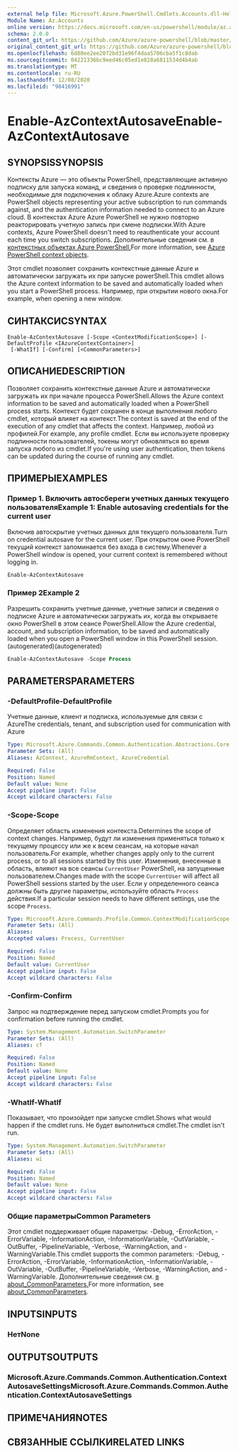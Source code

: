 ```yaml
---
external help file: Microsoft.Azure.PowerShell.Cmdlets.Accounts.dll-Help.xml
Module Name: Az.Accounts
online version: https://docs.microsoft.com/en-us/powershell/module/az.accounts/enable-azcontextautosave
schema: 2.0.0
content_git_url: https://github.com/Azure/azure-powershell/blob/master/src/Accounts/Accounts/help/Enable-AzContextAutosave.md
original_content_git_url: https://github.com/Azure/azure-powershell/blob/master/src/Accounts/Accounts/help/Enable-AzContextAutosave.md
ms.openlocfilehash: 6d80ee2ee2072bd31e96f4daa5706cba5f1c8dab
ms.sourcegitcommit: 04221336bc9eed46c05ed1e828a6811534d4b4ab
ms.translationtype: MT
ms.contentlocale: ru-RU
ms.lasthandoff: 12/08/2020
ms.locfileid: "98416991"
---
```

# <span data-ttu-id="36589-101">Enable-AzContextAutosave</span><span class="sxs-lookup"><span data-stu-id="36589-101">Enable-AzContextAutosave</span></span>

## <span data-ttu-id="36589-102">SYNOPSIS</span><span class="sxs-lookup"><span data-stu-id="36589-102">SYNOPSIS</span></span>
<span data-ttu-id="36589-103">Контексты Azure — это объекты PowerShell, представляющие активную подписку для запуска команд, и сведения о проверке подлинности, необходимые для подключения к облаку Azure.</span><span class="sxs-lookup"><span data-stu-id="36589-103">Azure contexts are PowerShell objects representing your active subscription to run commands against, and the authentication information needed to connect to an Azure cloud.</span></span> <span data-ttu-id="36589-104">В контекстах Azure Azure PowerShell не нужно повторно реакторировать учетную запись при смене подписки.</span><span class="sxs-lookup"><span data-stu-id="36589-104">With Azure contexts, Azure PowerShell doesn't need to reauthenticate your account each time you switch subscriptions.</span></span> <span data-ttu-id="36589-105">Дополнительные сведения см. в [контекстных объектах Azure PowerShell.](https://docs.microsoft.com/powershell/azure/context-persistence)</span><span class="sxs-lookup"><span data-stu-id="36589-105">For more information, see [Azure PowerShell context objects](https://docs.microsoft.com/powershell/azure/context-persistence).</span></span>

<span data-ttu-id="36589-106">Этот cmdlet позволяет сохранить контекстные данные Azure и автоматически загружать их при запуске powerShell.</span><span class="sxs-lookup"><span data-stu-id="36589-106">This cmdlet allows the Azure context information to be saved and automatically loaded when you start a PowerShell process.</span></span> <span data-ttu-id="36589-107">Например, при открытии нового окна.</span><span class="sxs-lookup"><span data-stu-id="36589-107">For example, when opening a new window.</span></span>

## <span data-ttu-id="36589-108">СИНТАКСИС</span><span class="sxs-lookup"><span data-stu-id="36589-108">SYNTAX</span></span>

```
Enable-AzContextAutosave [-Scope <ContextModificationScope>] [-DefaultProfile <IAzureContextContainer>]
 [-WhatIf] [-Confirm] [<CommonParameters>]
```

## <span data-ttu-id="36589-109">ОПИСАНИЕ</span><span class="sxs-lookup"><span data-stu-id="36589-109">DESCRIPTION</span></span>

<span data-ttu-id="36589-110">Позволяет сохранить контекстные данные Azure и автоматически загружать их при начале процесса PowerShell.</span><span class="sxs-lookup"><span data-stu-id="36589-110">Allows the Azure context information to be saved and automatically loaded when a PowerShell process starts.</span></span> <span data-ttu-id="36589-111">Контекст будет сохранен в конце выполнения любого cmdlet, который влияет на контекст.</span><span class="sxs-lookup"><span data-stu-id="36589-111">The context is saved at the end of the execution of any cmdlet that affects the context.</span></span> <span data-ttu-id="36589-112">Например, любой из профилей.</span><span class="sxs-lookup"><span data-stu-id="36589-112">For example, any profile cmdlet.</span></span> <span data-ttu-id="36589-113">Если вы используете проверку подлинности пользователей, токены могут обновляться во время запуска любого из cmdlet.</span><span class="sxs-lookup"><span data-stu-id="36589-113">If you're using user authentication, then tokens can be updated during the course of running any cmdlet.</span></span>

## <span data-ttu-id="36589-114">ПРИМЕРЫ</span><span class="sxs-lookup"><span data-stu-id="36589-114">EXAMPLES</span></span>

### <span data-ttu-id="36589-115">Пример 1. Включить автосбереги учетных данных текущего пользователя</span><span class="sxs-lookup"><span data-stu-id="36589-115">Example 1: Enable autosaving credentials for the current user</span></span>

<span data-ttu-id="36589-116">Включив автоскрытие учетных данных для текущего пользователя.</span><span class="sxs-lookup"><span data-stu-id="36589-116">Turn on credential autosave for the current user.</span></span> <span data-ttu-id="36589-117">При открытом окне PowerShell текущий контекст запоминается без входа в систему.</span><span class="sxs-lookup"><span data-stu-id="36589-117">Whenever a PowerShell window is opened, your current context is remembered without logging in.</span></span>

```powershell
Enable-AzContextAutosave
```

### <span data-ttu-id="36589-118">Пример 2</span><span class="sxs-lookup"><span data-stu-id="36589-118">Example 2</span></span>

<span data-ttu-id="36589-119">Разрешить сохранить учетные данные, учетные записи и сведения о подписке Azure и автоматически загружать их, когда вы открываете окно PowerShell в этом сеансе PowerShell.</span><span class="sxs-lookup"><span data-stu-id="36589-119">Allow the Azure credential, account, and subscription information, to be saved and automatically loaded when you open a PowerShell window in this PowerShell session.</span></span> <span data-ttu-id="36589-120">(autogenerated)</span><span class="sxs-lookup"><span data-stu-id="36589-120">(autogenerated)</span></span>

```powershell <!-- Aladdin Generated Example -->
Enable-AzContextAutosave -Scope Process
```

## <span data-ttu-id="36589-121">PARAMETERS</span><span class="sxs-lookup"><span data-stu-id="36589-121">PARAMETERS</span></span>

### <span data-ttu-id="36589-122">-DefaultProfile</span><span class="sxs-lookup"><span data-stu-id="36589-122">-DefaultProfile</span></span>

<span data-ttu-id="36589-123">Учетные данные, клиент и подписка, используемые для связи с Azure</span><span class="sxs-lookup"><span data-stu-id="36589-123">The credentials, tenant, and subscription used for communication with Azure</span></span>

```yaml
Type: Microsoft.Azure.Commands.Common.Authentication.Abstractions.Core.IAzureContextContainer
Parameter Sets: (All)
Aliases: AzContext, AzureRmContext, AzureCredential

Required: False
Position: Named
Default value: None
Accept pipeline input: False
Accept wildcard characters: False
```

### <span data-ttu-id="36589-124">-Scope</span><span class="sxs-lookup"><span data-stu-id="36589-124">-Scope</span></span>

<span data-ttu-id="36589-125">Определяет область изменения контекста.</span><span class="sxs-lookup"><span data-stu-id="36589-125">Determines the scope of context changes.</span></span> <span data-ttu-id="36589-126">Например, будут ли изменения применяться только к текущему процессу или же к всем сеансам, на которые начал пользователь.</span><span class="sxs-lookup"><span data-stu-id="36589-126">For example, whether changes apply only to the current process, or to all sessions started by this user.</span></span> <span data-ttu-id="36589-127">Изменения, внесенные в область, влияют на все сеансы `CurrentUser` PowerShell, на запущенные пользователем.</span><span class="sxs-lookup"><span data-stu-id="36589-127">Changes made with the scope `CurrentUser` will affect all PowerShell sessions started by the user.</span></span> <span data-ttu-id="36589-128">Если у определенного сеанса должны быть другие параметры, используйте область `Process` действия.</span><span class="sxs-lookup"><span data-stu-id="36589-128">If a particular session needs to have different settings, use the scope `Process`.</span></span>

```yaml
Type: Microsoft.Azure.Commands.Profile.Common.ContextModificationScope
Parameter Sets: (All)
Aliases:
Accepted values: Process, CurrentUser

Required: False
Position: Named
Default value: CurrentUser
Accept pipeline input: False
Accept wildcard characters: False
```

### <span data-ttu-id="36589-129">-Confirm</span><span class="sxs-lookup"><span data-stu-id="36589-129">-Confirm</span></span>

<span data-ttu-id="36589-130">Запрос на подтверждение перед запуском cmdlet.</span><span class="sxs-lookup"><span data-stu-id="36589-130">Prompts you for confirmation before running the cmdlet.</span></span>

```yaml
Type: System.Management.Automation.SwitchParameter
Parameter Sets: (All)
Aliases: cf

Required: False
Position: Named
Default value: None
Accept pipeline input: False
Accept wildcard characters: False
```

### <span data-ttu-id="36589-131">-WhatIf</span><span class="sxs-lookup"><span data-stu-id="36589-131">-WhatIf</span></span>

<span data-ttu-id="36589-132">Показывает, что произойдет при запуске cmdlet.</span><span class="sxs-lookup"><span data-stu-id="36589-132">Shows what would happen if the cmdlet runs.</span></span>
<span data-ttu-id="36589-133">Не будет выполниться cmdlet.</span><span class="sxs-lookup"><span data-stu-id="36589-133">The cmdlet isn't run.</span></span>

```yaml
Type: System.Management.Automation.SwitchParameter
Parameter Sets: (All)
Aliases: wi

Required: False
Position: Named
Default value: None
Accept pipeline input: False
Accept wildcard characters: False
```

### <span data-ttu-id="36589-134">Общие параметры</span><span class="sxs-lookup"><span data-stu-id="36589-134">Common Parameters</span></span>

<span data-ttu-id="36589-135">Этот cmdlet поддерживает общие параметры: -Debug, -ErrorAction, -ErrorVariable, -InformationAction, -InformationVariable, -OutVariable, -OutBuffer, -PipelineVariable, -Verbose, -WarningAction, and -WarningVariable.</span><span class="sxs-lookup"><span data-stu-id="36589-135">This cmdlet supports the common parameters: -Debug, -ErrorAction, -ErrorVariable, -InformationAction, -InformationVariable, -OutVariable, -OutBuffer, -PipelineVariable, -Verbose, -WarningAction, and -WarningVariable.</span></span> <span data-ttu-id="36589-136">Дополнительные сведения см. [в about_CommonParameters.](http://go.microsoft.com/fwlink/?LinkID=113216)</span><span class="sxs-lookup"><span data-stu-id="36589-136">For more information, see [about_CommonParameters](http://go.microsoft.com/fwlink/?LinkID=113216).</span></span>

## <span data-ttu-id="36589-137">INPUTS</span><span class="sxs-lookup"><span data-stu-id="36589-137">INPUTS</span></span>

### <span data-ttu-id="36589-138">Нет</span><span class="sxs-lookup"><span data-stu-id="36589-138">None</span></span>

## <span data-ttu-id="36589-139">OUTPUTS</span><span class="sxs-lookup"><span data-stu-id="36589-139">OUTPUTS</span></span>

### <span data-ttu-id="36589-140">Microsoft.Azure.Commands.Common.Authentication.ContextAutosaveSettings</span><span class="sxs-lookup"><span data-stu-id="36589-140">Microsoft.Azure.Commands.Common.Authentication.ContextAutosaveSettings</span></span>

## <span data-ttu-id="36589-141">ПРИМЕЧАНИЯ</span><span class="sxs-lookup"><span data-stu-id="36589-141">NOTES</span></span>

## <span data-ttu-id="36589-142">СВЯЗАННЫЕ ССЫЛКИ</span><span class="sxs-lookup"><span data-stu-id="36589-142">RELATED LINKS</span></span>

